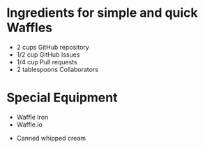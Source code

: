 # Ingredients for simple and quick Waffles
- 2 cups GitHub repository
- 1/2 cup GitHub Issues
- 1/4 cup Pull requests
- 2 tablespoons Collaborators

# Special Equipment
- Waffle Iron 
- Waffle.io


+ Canned whipped cream
